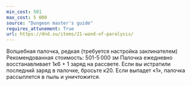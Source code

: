```yaml
---
min_cost: 501
max_cost: 5 000
source: "Dungeon master's guide"
requires_attunement: True
url: https://dnd.su/items/21-wand-of-paralysis/
---
```


Волшебная палочка, редкая (требуется настройка заклинателем)
Рекомендованная стоимость: 501-5 000 зм
Палочка ежедневно восстанавливает 1к6 + 1 заряд на рассвете. Если вы истратили последний заряд в палочке, бросьте к20. Если выпадет «1», палочка рассыплется в пыль и уничтожится.